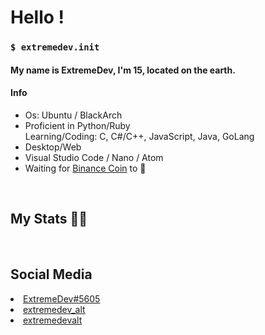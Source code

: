 <h1> Hello !  </h1>
<h3><code>$ extremedev.init </code></h3>
  <h4>My name is ExtremeDev, I'm 15, located on the earth.</h4>
  <h4>Info</h4>
  <ul>
    <li>Os: Ubuntu / BlackArch</li>
    <li>Proficient in Python/Ruby<br >Learning/Coding: C, C#/C++, JavaScript, Java, GoLang</li>
    <li>Desktop/Web</li>
    <li>Visual Studio Code / Nano / Atom</li>
  <li>Waiting for <a href="https://coinmarketcap.com/currencies/binance-coin/">Binance Coin</a> to 🚀</li>
  </ul>
  <br>
<h2>My Stats 👨‍💻 </h2>

<img alt=""  src="https://github-readme-stats.vercel.app/api?username=1ExtremeDev&show_icons=true&theme=gotham" />
  

<img alt="" src="https://github-readme-stats.vercel.app/api/top-langs/?username=1ExtremeDev&layout=compact&theme=gotham"/>


<br/>
<h2>Social Media</h2>
<li><a href="https://discord.com/">ExtremeDev#5605</a></li>
<li><a href="https://www.instagram.com/extremedev_alt/">extremedev_alt</a></li>
<li><a href="https://twitter.com/extremedevalt">extremedevalt</a></li>
</a>
